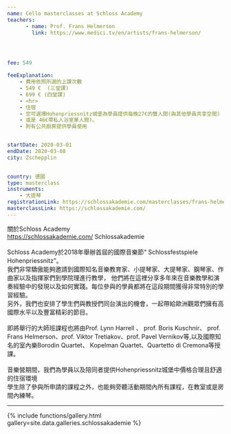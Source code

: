 ```yaml
---
name: Cello masterclasses at Schloss Academy
teachers:
      - name: Prof. Frans Helmerson
        link: https://www.medici.tv/en/artists/frans-helmerson/




fee: 549

feeExplanation: 
    - 費用依照所選的上課次數
    - 549 €  (三堂課)
    - 699 € (四堂課)
    - <hr>
    - 住宿
    - 您可選擇Hohenpriessnitz城堡為學員提供每晚27€的雙人間(與其他學員共享空間) 
    - 或是 46€帶私人浴室單人間)。
    - 附有公共廚房提供學員使用


startDate: 2020-03-01
endDate: 2020-03-08
city: Zschepplin 
      

country: 德國
type: masterclass
instruments:
    - 大提琴
registrationLink: https://schlossakademie.com/masterclasses/frans-helmerson
masterclassLink: https://schlossakademie.com/        
---
```

關於Schloss Academy<br> 
https://schlossakademie.com/ Schlossakademie <br>  
Schloss Academy於2018年舉辦首屆的國際音樂節“ Schlossfestspiele Hohenpriessnitz”。<br> 
我們非常驕傲能夠邀請到國際知名音樂教育家、小提琴家、大提琴家、鋼琴家、作曲家以及指揮家們到學院理進行教學， 
他們將在這裡分享多年來在音樂教學和演奏經驗中的發現以及如何實踐。每位參與的學員都將在這段期間獲得非常特別的學習經驗。<br>
另外，我們也安排了學生們與教授們同台演出的機會，一起帶給歐洲觀眾們擁有高國際水平以及豐富精彩的節目。<br>   
即將舉行的大師班課程也將由Prof. Lynn Harrell 、 prof. Boris Kuschnir、 prof. Frans Helmerson、prof. Viktor Tretiakov、prof. Pavel Vernikov等,以及國際知名的室內樂Borodin Quartet、 Kopelman Quartet、Quartetto di Cremona等授課。<br>    
音樂營期間，我們為學員以及陪同者提供Hohenpriessnitz城堡中價格合理且舒適的住宿環境<br>
學生除了參與所申請的課程之外，也能夠旁聽活動期間內所有課程，在教室或是房間內練琴。


<hr/>

{% include functions/gallery.html gallery=site.data.galleries.schlossakademie %}
